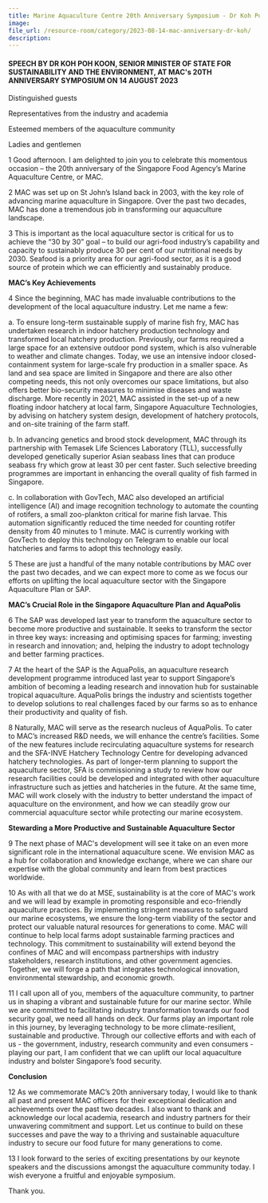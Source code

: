 ```yaml
---
title: Marine Aquaculture Centre 20th Anniversary Symposium - Dr Koh Poh Koon
image:
file_url: /resource-room/category/2023-08-14-mac-anniversary-dr-koh/
description:
---
```


#### SPEECH BY DR KOH POH KOON, SENIOR MINISTER OF STATE FOR SUSTAINABILITY AND THE ENVIRONMENT, AT MAC's 20TH ANNIVERSARY SYMPOSIUM ON 14 AUGUST 2023
 
Distinguished guests
 
Representatives from the industry and academia
 
Esteemed members of the aquaculture community
 
Ladies and gentlemen
 
1 Good afternoon. I am delighted to join you to celebrate this momentous occasion – the 20th anniversary of the Singapore Food Agency’s Marine Aquaculture Centre, or MAC.
 
2 MAC was set up on St John’s Island back in 2003, with the key role of advancing marine aquaculture in Singapore. Over the past two decades, MAC has done a tremendous job in transforming our aquaculture landscape.
 
3 This is important as the local aquaculture sector is critical for us to achieve the “30 by 30” goal – to build our agri-food industry’s capability and capacity to sustainably produce 30 per cent of our nutritional needs by 2030. Seafood is a priority area for our agri-food sector, as it is a good source of protein which we can efficiently and sustainably produce. 
 
**MAC’s Key Achievements**

4 Since the beginning, MAC has made invaluable contributions to the development of the local aquaculture industry. Let me name a few:
 
a. To ensure long-term sustainable supply of marine fish fry, MAC has undertaken research in indoor hatchery production technology and transformed local hatchery production. Previously, our farms required a large space for an extensive outdoor pond system, which is also vulnerable to weather and climate changes. Today, we use an intensive indoor closed-containment system for large-scale fry production in a smaller space. As land and sea space are limited in Singapore and there are also other competing needs, this not only overcomes our space limitations, but also offers better bio-security measures to minimise diseases and waste discharge. More recently in 2021, MAC assisted in the set-up of a new floating indoor hatchery at local farm, Singapore Aquaculture Technologies, by advising on hatchery system design, development of hatchery protocols, and on-site training of the farm staff.
 
b. In advancing genetics and brood stock development, MAC through its partnership with Temasek Life Sciences Laboratory (TLL), successfully developed genetically superior Asian seabass lines that can produce seabass fry which grow at least 30 per cent faster. Such selective breeding programmes are important in enhancing the overall quality of fish farmed in Singapore.
 
c. In collaboration with GovTech, MAC also developed an artificial intelligence (AI) and image recognition technology to automate the counting of rotifers, a small zoo-plankton critical for marine fish larvae. This automation significantly reduced the time needed for counting rotifer density from 40 minutes to 1 minute. MAC is currently working with GovTech to deploy this technology on Telegram to enable our local hatcheries and farms to adopt this technology easily.
 
5 These are just a handful of the many notable contributions by MAC over the past two decades, and we can expect more to come as we focus our efforts on uplifting the local aquaculture sector with the Singapore Aquaculture Plan or SAP.
 
**MAC’s Crucial Role in the Singapore Aquaculture Plan and AquaPolis**
 
6 The SAP was developed last year to transform the aquaculture sector to become more productive and sustainable. It seeks to transform the sector in three key ways: increasing and optimising spaces for farming; investing in research and innovation; and, helping the industry to adopt technology and better farming practices.
 
7 At the heart of the SAP is the AquaPolis, an aquaculture research development programme introduced last year to support Singapore’s ambition of becoming a leading research and innovation hub for sustainable tropical aquaculture. AquaPolis brings the industry and scientists together to develop solutions to real challenges faced by our farms so as to enhance their productivity and quality of fish.
 
8 Naturally, MAC will serve as the research nucleus of AquaPolis. To cater to MAC’s increased R&D needs, we will enhance the centre’s facilities. Some of the new features include recirculating aquaculture systems for research and the SFA-INVE Hatchery Technology Centre for developing advanced hatchery technologies. As part of longer-term planning to support the aquaculture sector, SFA is commissioning a study to review how our research facilities could be developed and integrated with other aquaculture infrastructure such as jetties and hatcheries in the future. At the same time, MAC will work closely with the industry to better understand the impact of aquaculture on the environment, and how we can steadily grow our commercial aquaculture sector while protecting our marine ecosystem.
 
**Stewarding a More Productive and Sustainable Aquaculture Sector**

9 The next phase of MAC's development will see it take on an even more significant role in the international aquaculture scene. We envision MAC as a hub for collaboration and knowledge exchange, where we can share our expertise with the global community and learn from best practices worldwide.
 
10 As with all that we do at MSE, sustainability is at the core of MAC's work and we will lead by example in promoting responsible and eco-friendly aquaculture practices. By implementing stringent measures to safeguard our marine ecosystems, we ensure the long-term viability of the sector and protect our valuable natural resources for generations to come. MAC will continue to help local farms adopt sustainable farming practices and technology. This commitment to sustainability will extend beyond the confines of MAC and will encompass partnerships with industry stakeholders, research institutions, and other government agencies. Together, we will forge a path that integrates technological innovation, environmental stewardship, and economic growth.
 
11 I call upon all of you, members of the aquaculture community, to partner us in shaping a vibrant and sustainable future for our marine sector. While we are committed to facilitating industry transformation towards our food security goal, we need all hands on deck. Our farms play an important role in this journey, by leveraging technology to be more climate-resilient, sustainable and productive. Through our collective efforts and with each of us - the government, industry, research community and even consumers - playing our part, I am confident that we can uplift our local aquaculture industry and bolster Singapore’s food security.
 
**Conclusion**
 
12 As we commemorate MAC’s 20th anniversary today, I would like to thank all past and present MAC officers for their exceptional dedication and achievements over the past two decades. I also want to thank and acknowledge our local academia, research and industry partners for their unwavering commitment and support. Let us continue to build on these successes and pave the way to a thriving and sustainable aquaculture industry to secure our food future for many generations to come.
 
13 I look forward to the series of exciting presentations by our keynote speakers and the discussions amongst the aquaculture community today. I wish everyone a fruitful and enjoyable symposium.
 
Thank you.
 
